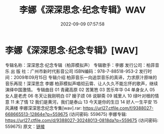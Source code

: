 ﻿---
title: 李娜《深深思念·纪念专辑》WAV
date: 2022-09-09 07:57:58
categories: WAV车载音乐、镜像
tags: 华语中文
---
# 李娜《深深思念·纪念专辑》[WAV]

专辑名称：深深思念·纪念专辑（柏菲模拟声）
专辑歌手：李娜
发行公司：柏菲音乐
出 版 社：广州市新时代影音公司
ISBN编码：978-7-88518-953-2
发行时间：2009年09月15日
专辑介绍
柏菲音乐一向追崇音乐的真谛，力求原汁原味的音乐再现！深深思念 李娜
柏菲模拟声唱彻云霄、让人久久不能忘怀的歌声，继续演绎中国激情。
专辑曲目
01 青藏高原
02 苦篱笆
03 苦乐年华
04 单身女人
05 女人是老虎
06 冬天让我刚明白
07 嫂子颂
08 说聊斋
09 城里人
10 绿叶对根的情意
11 未了情
12 我们是黄河，我们是泰山
13 今天是你的生日
14 好人一生平安
15 风满楼
李娜深深思念纪念专集[wav].rar: https://url27.ctfile.com/f/9388027-668665513-12864e?p=559675
(访问密码: 559675)
李娜专辑: https://url27.ctfile.com/d/9388027-30248013-0818da?p=559675
(访问密码: 559675)
原文：[链接](https://blog.sina.com.cn/s/blog_1647c7e7601030zb9.html)